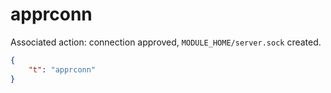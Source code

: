 # apprconn

Associated action: connection approved, `MODULE_HOME/server.sock` created.

```json
{
    "t": "apprconn"
}
```
